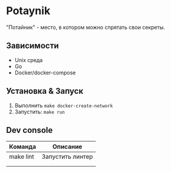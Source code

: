 # Potaynik

"Потайник" - место, в котором можно спрятать свои секреты.

## Зависимости

* Unix среда
* Go
* Docker/docker-compose

## Установка & Запуск
1. Выполнить `make docker-create-network`
2. Запустить: `make run`

## Dev console

| Команда   | Описание         |
|-----------|------------------|
| make lint | Запустить линтер |
|           |                  |
|           |                  |

